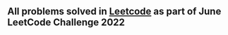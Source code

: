 ## All problems solved in [Leetcode](https://leetcode.com/) as part of June LeetCode Challenge 2022
